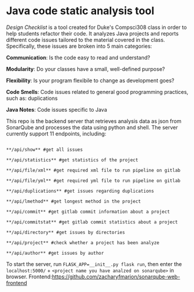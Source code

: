# Java code static analysis tool

*Design Checklist* is a tool created for Duke's Compsci308 class in order to help students refactor their code. It analyzes Java projects and reports different code issues tailored to the material covered in the class. Specifically, these issues are broken into 5 main categories:

**Communication**: Is the code easy to read and understand?

**Modularity**: Do your classes have a small, well-defined purpose?

**Flexibility**: Is your program flexibile to change as development goes?

**Code Smells**: Code issues related to general good programming practices, such as: duplications

**Java Notes**: Code issues specific to Java

This repo is the backend server that retrieves analysis data as json from SonarQube and processes the data using python and shell. The server currently support 11 endpoints, including: 

```

**/api/show** #get all issues 

**/api/statistics** #get statistics of the project

**/api/file/xml** #get required xml file to run pipeline on gitlab

**/api/file/yml** #get required yml file to run pipeline on gitlab

**/api/duplications** #get issues regarding duplications

**/api/lmethod** #get longest method in the project

**/api/commit** #get gitlab commit information about a project

**/api/commitstat** #get gitlab commit statistics about a project

**/api/directory** #get issues by directories

**/api/project** #check whether a project has been analyze

**/api/author** #get issues by author
```


To start the server, run ```FLASK_APP=__init__.py flask run```, then enter the ```localhost:5000/``` + ```<project name you have analzed on sonarqube>``` in browser. Frontend:https://github.com/zacharyfmarion/sonarqube-web-frontend
